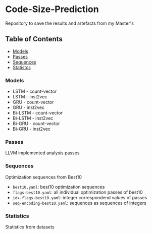 # Code-Size-Prediction
Repository to save the results and artefacts from my Master's

## Table of Contents

- [Models](#models)
- [Passes](#passes)
- [Sequences](#sequences)
- [Statistcs](#statistcs)

### Models

- LSTM - count-vector
- LSTM - inst2vec
- GRU - count-vector
- GRU - inst2vec
- Bi-LSTM - count-vector
- Bi-LSTM - inst2vec
- Bi-GRU - count-vector
- Bi-GRU - inst2vec


### Passes

LLVM implemented analysis passes


### Sequences

Optimization sequences from Best10

- `best10.yaml`: best10 optimization sequences
- `flags-best10.yaml`: all individual optimization passes of best10
- `idx-flags-best10.yaml`: integer correspondend values of passes
- `seq-encoding-best10.yaml`: sequences as sequences of integers

### Statistics

Statistics from datasets
